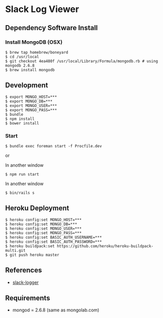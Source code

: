 # Slack Log Viewer

## Dependency Software Install

### Install MongoDB (OSX)

```
$ brew tap homebrew/boneyard
$ cd /usr/local
$ git checkout 4ea480f /usr/local/Library/Formula/mongodb.rb # using mongodb 2.6.8
$ brew install mongodb
```

## Development

```
$ export MONGO_HOST=***
$ export MONGO_DB=***
$ export MONGO_USER=***
$ export MONGO_PASS=***
$ bundle
$ npm install
$ bower install
```
### Start

```
$ bundle exec foreman start -f Procfile.dev
```

or

In another window
```
$ npm run start
```

In another window

```
$ bin/rails s
```

## Heroku Deployment

```
$ heroku config:set MONGO_HOST=***
$ heroku config:set MONGO_DB=***
$ heroku config:set MONGO_USER=***
$ heroku config:set MONGO_PASS=***
$ heroku config:set BASIC_AUTH_USERNAME=***
$ heroku config:set BASIC_AUTH_PASSWORD=***
$ heroku buildpack:set https://github.com/heroku/heroku-buildpack-multi.git
$ git push heroku master
```

## References
- [slack-logger](https://github.com/katawa/slack-logger)

## Requirements

- mongod = 2.6.8 (same as mongolab.com)
